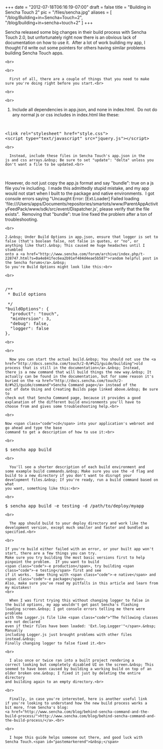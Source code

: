 
+++
date = "2012-07-18T06:16:19-07:00"
draft = false
title = "Building in Sencha Touch 2"
pic = "/files/sencha.jpg"
aliases = [
  "/blog/Building+in+Sencha+Touch+2",
  "/blog/building+in+sencha+touch+2"
]
+++

Sencha released some big changes in their build process with
    Sencha Touch 2.0, but unfortunately right now there is an obvious lack of documentation on how
    to use it.&nbsp; After a lot of work building my app, I thought I'd write
    out some pointers for others having similar problems building Sencha Touch apps.<br>

    <br>

    <br>

      First of all, there are a couple of things that you need to make
    sure you're doing right before you start.<br>

    <br>

    <br>

1. Include all dependencies in app.json, and none in index.html.&nbsp; Do
    not do any normal js or css includes in index.html like these:<br>

    <br>


<pre>
&lt;link rel="stylesheet" href="style.css"&gt;
&lt;script type="text/javascript" src="jquery.js"&gt;&lt;/script&gt;
</pre>

    <br>

      Instead, include these files in Sencha Touch's app.json in the
    js and css arrays.&nbsp; Be sure to set "update": "delta" unless you
    don't want a file to be updated.<br>

<br>

However, do not just copy the app.js format and say <span class="code">"bundle": true</span> on a 
js file you're including.&nbsp; I made this admittedly stupid mistake, and 
my app would not start when I built to the package and native 
environments.&nbsp; I got console errors saying <span class="code">"Uncaught Error: 
[Ext.Loader] Failed loading 
'file:///Users/apps/Documents/repositories/smartots/www/ParentAppActivityFeedPack/www/sdk/src/event/Dispatcher.js', 
please verify that the file exists"</span>.&nbsp; Removing that <span class="code">"bundle": true</span> line 
fixed the problem after a ton of troubleshooting.
<br>

    <br>

    2.&nbsp; Under Build Options in app.json, ensure that logger is set to
    false (that's boolean false, not false in quotes, or "no", or
    anything like that).&nbsp; This caused me huge headaches until I stumbled
    onto a <a href="http://www.sencha.com/forum/archive/index.php/t-228747.html?s=0a4e841fec6ea2b91ef484d4eae5b587">random helpful post in the Sencha forums</a>.&nbsp;
    So you're Build Options might look like this:<br>

    <br>


<pre>    
/**
 * Build options

 */
"buildOptions": {
  "product": "touch",
  "minVersion": 3,
  "debug": false,
  "logger": false
},
</pre>

    <br>

    <br>

      Now you can start the actual build.&nbsp; You should not use the <a href="http://docs.sencha.com/touch/2-0/#%21/guide/building">old
    process that is still in the documentation</a>.&nbsp; Instead,
    there is a new command that will build things the new way.&nbsp; It
    actually can be found in the documentation, but for some reason it's
    buried on the <a href="http://docs.sencha.com/touch/2-0/#%21/guide/command">Sencha Command page</a> instead of the
    out of date Using and Creating Builds page linked above.&nbsp; Be sure to
    check out that Sencha Command page, because it provides a good
    explanation of the different build environments you'll have to
    choose from and gives some troubleshooting help.<br>

    <br>

    Now <span class="code">cd</span> into your application's webroot and go ahead and type the base
    command to get a description of how to use it:<br>

    <br>


<pre>$ sencha app build
</pre>

    <br>

      You'll see a shorter description of each build environment and
    some example build commands.&nbsp; Make sure you use the -d flag and
    build to a new directory if you don't want to disrupt your
    development files.&nbsp; If you're ready, run a build command based on what
    you want, something like this:<br>

    <br>


<pre>$ sencha app build -e testing -d /path/to/deploy/myapp
</pre>

    <br>

      The app should build to your deploy directory and work like the
    development version, except much smaller and faster and bundled as specified.<br>

    <br>

    If you're build either failed with an error, or your built app won't start, there are a few things you can try.
    Make sure you try building the most basic versions first to help pinpoint the problem.  If you want to build 
    <span class="code">-e production</span>, try building <span class="code">-e testing</span> first and see
    if it works.  Same thing with <span class="code">-e native</span> and <span class="code">-e package</span>.
    Also, make sure you've read my pitfalls in this article and learn from my mistakes!
    <br>

      When I was first trying this without changing logger to false in
    the build options, my app wouldn't get past Sencha's flashing
    loading screen.&nbsp; I got console errors telling me there were problems
    with the Logger.js file like <span class="code">"The following classes are not declared
    even if their files have been loaded: 'Ext.log.Logger'"</span>.&nbsp; Manually
    including Logger.js just brought problems with other files instead.&nbsp;
    Finally changing logger to false fixed it.<br>

    <br>

      I also once or twice ran into a built project rendering a
    correct looking but completely disabled UI on the screen.&nbsp; This
    seemed to have been caused by building a working build on top of an
    older broken one.&nbsp; I fixed it just by deleting the entire directory
    and building again to an empty directory.<br>

    <br>

      Finally, in case you're interested, here is another useful link
    if you're looking to understand how the new build process works a
    bit more, from Sencha's blog:
    <a href="http://www.sencha.com/blog/behind-sencha-command-and-the-build-process/">http://www.sencha.com/blog/behind-sencha-command-and-the-build-process/</a>.<br>

    <br>

      I hope this guide helps someone out there, and good luck with
    Sencha Touch.<span id="pastemarkerend">&nbsp;</span>
